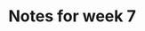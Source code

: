 <!--
```agda
{-# OPTIONS --without-K --safe #-}

module week7 where

open import general-notation
open import prelude
open import isomorphisms
open import Maybe
open import List
open import List-functions
```
-->
# Notes for week 7
```agda

```
